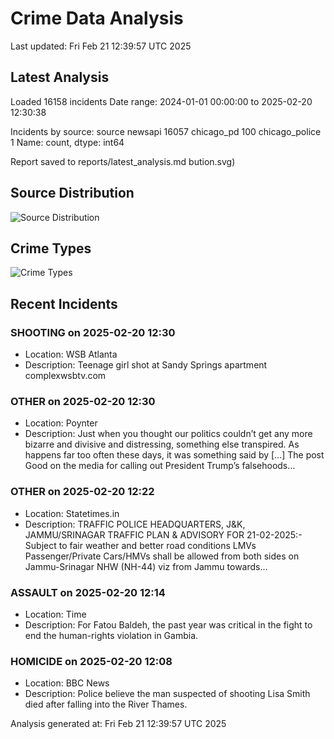 # Crime Data Analysis
Last updated: Fri Feb 21 12:39:57 UTC 2025

## Latest Analysis

Loaded 16158 incidents
Date range: 2024-01-01 00:00:00 to 2025-02-20 12:30:38

Incidents by source:
source
newsapi           16057
chicago_pd          100
chicago_police        1
Name: count, dtype: int64

Report saved to reports/latest_analysis.md
bution.svg)

## Source Distribution
![Source Distribution](images/source_distribution.svg)

## Crime Types
![Crime Types](images/crime_types.svg)

## Recent Incidents

### SHOOTING on 2025-02-20 12:30
- Location: WSB Atlanta
- Description: Teenage girl shot at Sandy Springs apartment complexwsbtv.com


### OTHER on 2025-02-20 12:30
- Location: Poynter
- Description: Just when you thought our politics couldn’t get any more bizarre and divisive and distressing, something else transpired. As happens far too often these days, it was something said by […]
The post Good on the media for calling out President Trump’s falsehoods…


### OTHER on 2025-02-20 12:22
- Location: Statetimes.in
- Description: TRAFFIC POLICE HEADQUARTERS, J&K, JAMMU/SRINAGAR TRAFFIC PLAN & ADVISORY FOR 21-02-2025:- Subject to fair weather and better road conditions LMVs Passenger/Private Cars/HMVs shall be allowed from both sides on Jammu-Srinagar NHW (NH-44) viz from Jammu towards…


### ASSAULT on 2025-02-20 12:14
- Location: Time
- Description: For Fatou Baldeh, the past year was critical in the fight to end the human-rights violation in Gambia.


### HOMICIDE on 2025-02-20 12:08
- Location: BBC News
- Description: Police believe the man suspected of shooting Lisa Smith died after falling into the River Thames.

Analysis generated at: Fri Feb 21 12:39:57 UTC 2025
